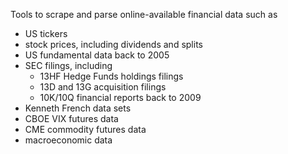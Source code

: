 Tools to scrape and parse online-available financial data such as
- US tickers
- stock prices, including dividends and splits
- US fundamental data back to 2005
- SEC filings, including
	- 13HF Hedge Funds holdings filings
	- 13D and 13G acquisition filings
	- 10K/10Q financial reports back to 2009
- Kenneth French data sets
- CBOE VIX futures data
- CME commodity futures data
- macroeconomic data

